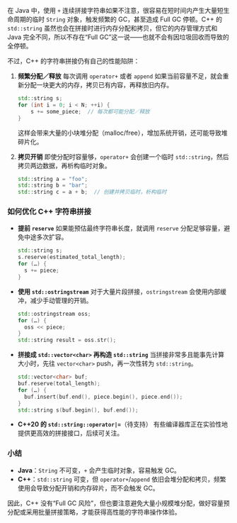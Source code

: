 在 Java 中，使用 `+` 连续拼接字符串如果不注意，很容易在短时间内产生大量短生命周期的临时 `String` 对象，触发频繁的 GC，甚至造成 Full GC 停顿。C++ 的 `std::string` 虽然也会在拼接时进行内存分配和拷贝，但它的内存管理方式和 Java 完全不同，所以不存在“Full GC”这一说——也就不会有因垃圾回收而导致的全停顿。

不过，C++ 的字符串拼接仍有自己的性能陷阱：

1. **频繁分配／释放**
   每次调用 `operator+` 或者 `append` 如果当前容量不足，就会重新分配一块更大的内存，拷贝已有内容，再释放旧内存。

   ```cpp
   std::string s;
   for (int i = 0; i < N; ++i) {
       s += some_piece;  // 每次都可能分配／释放
   }
   ```

   这样会带来大量的小块堆分配（malloc/free），增加系统开销，还可能导致堆碎片化。

2. **拷贝开销**
   即使分配时容量够，`operator+` 会创建一个临时 `std::string`，然后拷贝两边数据，再析构临时对象。

   ```cpp
   std::string a = "foo";
   std::string b = "bar";
   std::string c = a + b;  // 创建并拷贝临时，析构临时
   ```

### 如何优化 C++ 字符串拼接

* **提前 `reserve`**
  如果能预估最终字符串长度，就调用 `reserve` 分配足够容量，避免中途多次扩容。

  ```cpp
  std::string s;
  s.reserve(estimated_total_length);
  for (…) {
    s += piece;
  }
  ```

* **使用 `std::ostringstream`**
  对于大量片段拼接，`ostringstream` 会使用内部缓冲，减少手动管理的开销。

  ```cpp
  std::ostringstream oss;
  for (…) {
    oss << piece;
  }
  std::string result = oss.str();
  ```

* **拼接成 `std::vector<char>` 再构造 `std::string`**
  当拼接非常多且能事先计算大小时，先往 `vector<char>` push，再一次性转为 `std::string`。

  ```cpp
  std::vector<char> buf;
  buf.reserve(total_length);
  for (…) {
    buf.insert(buf.end(), piece.begin(), piece.end());
  }
  std::string s(buf.begin(), buf.end());
  ```

* **C++20 的 `std::string::operator|=`**（待支持）
  有些编译器库正在实验性地提供更高效的拼接接口，后续可关注。

### 小结

* **Java**：`String` 不可变，`+` 会产生临时对象，容易触发 GC。
* **C++**：`std::string` 可变，但 `operator+`/`append` 依旧会堆分配和拷贝，频繁使用会导致分配开销和内存碎片，而不会触发 GC。

因此，C++ 没有“Full GC 风险”，但也要注意避免大量小规模堆分配，做好容量预分配或采用批量拼接策略，才能获得高性能的字符串操作体验。
